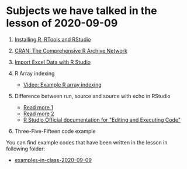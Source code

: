 # Subjects we have talked in the lesson of 2020-09-09


1. [Installing R, RTools and RStudio](../installing-r.md)


2. [CRAN: The Comprehensive R Archive Network](../CRAN.md)


3. [Import Excel Data with R Studio](../import-excel-data-in-rstudio)


4. R Array indexing
	- [Video: Example R array indexing](https://youtu.be/nnx8_2Ckt-g)


5. Difference between run, source and source with echo in RStudio
	- [Read more 1](https://stackoverflow.com/questions/28097426/how-to-suppress-output-in-rstudio/28097505#28097505)
	- [Read more 2](https://stackoverflow.com/questions/23923638/rstudio-difference-between-run-and-source)
	- [R Studio Official documentation for "Editing and Executing Code"](https://support.rstudio.com/hc/en-us/articles/200484448-Editing-and-Executing-Code)

6. Three-Five-Fifteen code example

You can find example codes that have been written in the lesson in following folder:
 - [examples-in-class-2020-09-09](examples-in-class-2020-09-09)


